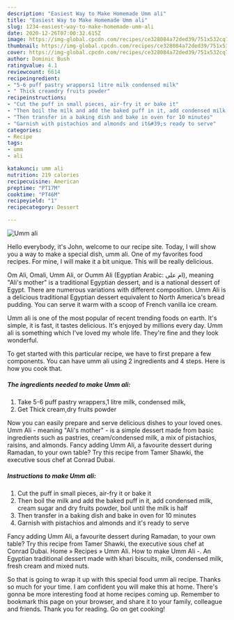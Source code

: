 ```yaml
---
description: "Easiest Way to Make Homemade Umm ali"
title: "Easiest Way to Make Homemade Umm ali"
slug: 1234-easiest-way-to-make-homemade-umm-ali
date: 2020-12-26T07:00:32.615Z
image: https://img-global.cpcdn.com/recipes/ce328084a72ded39/751x532cq70/umm-ali-recipe-main-photo.jpg
thumbnail: https://img-global.cpcdn.com/recipes/ce328084a72ded39/751x532cq70/umm-ali-recipe-main-photo.jpg
cover: https://img-global.cpcdn.com/recipes/ce328084a72ded39/751x532cq70/umm-ali-recipe-main-photo.jpg
author: Dominic Bush
ratingvalue: 4.1
reviewcount: 6614
recipeingredient:
- "5-6 puff pastry wrappers1 litre milk condensed milk"
- " Thick creamdry fruits powder"
recipeinstructions:
- "Cut the puff in small pieces, air-fry it or bake it"
- "Then boil the milk and add the baked puff in it, add condensed milk, cream sugar and dry fruits powder, boil until the milk is half"
- "Then transfer in a baking dish and bake in oven for 10 minutes"
- "Garnish with pistachios and almonds and it&#39;s ready to serve"
categories:
- Recipe
tags:
- umm
- ali

katakunci: umm ali 
nutrition: 219 calories
recipecuisine: American
preptime: "PT17M"
cooktime: "PT46M"
recipeyield: "1"
recipecategory: Dessert

---
```



![Umm ali](https://img-global.cpcdn.com/recipes/ce328084a72ded39/751x532cq70/umm-ali-recipe-main-photo.jpg)

Hello everybody, it's John, welcome to our recipe site. Today, I will show you a way to make a special dish, umm ali. One of my favorites food recipes. For mine, I will make it a bit unique. This will be really delicious.

Om Ali, Omali, Umm Ali, or Oumm Ali (Egyptian Arabic: ام على‎), meaning &#34;Ali&#39;s mother&#34; is a traditional Egyptian dessert, and is a national dessert of Egypt. There are numerous variations with different composition. Umm Ali is a delicious traditional Egyptian dessert equivalent to North America&#39;s bread pudding. You can serve it warm with a scoop of French vanilla ice cream.

Umm ali is one of the most popular of recent trending foods on earth. It's simple, it is fast, it tastes delicious. It's enjoyed by millions every day. Umm ali is something which I've loved my whole life. They're fine and they look wonderful.


To get started with this particular recipe, we have to first prepare a few components. You can have umm ali using 2 ingredients and 4 steps. Here is how you cook that.

<!--inarticleads1-->

##### The ingredients needed to make Umm ali:

1. Take 5-6 puff pastry wrappers,1 litre milk, condensed milk,
1. Get  Thick cream,dry fruits powder


Now you can easily prepare and serve delicious dishes to your loved ones. Umm Ali - meaning &#34;Ali&#39;s mother&#34; - is a simple dessert made from basic ingredients such as pastries, cream/condensed milk, a mix of pistachios, raisins, and almonds. Fancy adding Umm Ali, a favourite dessert during Ramadan, to your own table? Try this recipe from Tamer Shawki, the executive sous chef at Conrad Dubai. 

<!--inarticleads2-->

##### Instructions to make Umm ali:

1. Cut the puff in small pieces, air-fry it or bake it
1. Then boil the milk and add the baked puff in it, add condensed milk, cream sugar and dry fruits powder, boil until the milk is half
1. Then transfer in a baking dish and bake in oven for 10 minutes
1. Garnish with pistachios and almonds and it&#39;s ready to serve


Fancy adding Umm Ali, a favourite dessert during Ramadan, to your own table? Try this recipe from Tamer Shawki, the executive sous chef at Conrad Dubai. Home » Recipes » Umm Ali. How to make Umm Ali -. An Egyptian traditional dessert made with khari biscuits, milk, condensed milk, fresh cream and mixed nuts. 

So that is going to wrap it up with this special food umm ali recipe. Thanks so much for your time. I am confident you will make this at home. There's gonna be more interesting food at home recipes coming up. Remember to bookmark this page on your browser, and share it to your family, colleague and friends. Thank you for reading. Go on get cooking!
